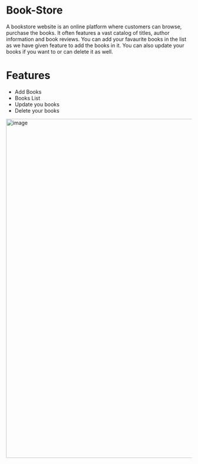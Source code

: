 # Book-Store

A bookstore website is an online platform where customers can browse, purchase the books.
It often features a vast catalog of titles, author information and book reviews.
You can add your favaurite books in the list as we have given feature to add the books in it.
You can also update your books if you want to or can delete it as well.

# Features
* Add Books
* Books List
* Update you books
* Delete your books

<img width="920" alt="image" src="https://github.com/user-attachments/assets/9f71bcfa-e188-485e-8dce-0ea2e5aa5467">
